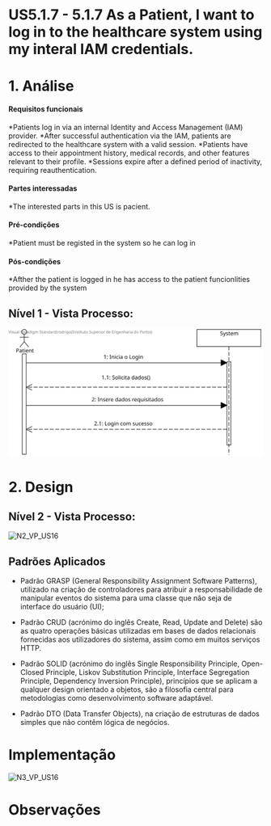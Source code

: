 # US5.1.7 - 5.1.7 As a Patient, I want to log in to the healthcare system using my interal IAM credentials.

# 1. Análise

#### Requisitos funcionais

*Patients log in via an internal Identity and Access Management (IAM) provider.
*After successful authentication via the IAM, patients are redirected to the healthcare system with a valid session.
*Patients have access to their appointment history, medical records, and other features relevant to their profile.
*Sessions expire after a defined period of inactivity, requiring reauthentication.
 

#### Partes interessadas

*The interested parts in this US is pacient.

#### Pré-condições

*Patient must be registed in the system so he can log in
 
#### Pós-condições

*Afther the patient is logged in he has access to the patient funcionlities provided by the system 

## Nível 1 - Vista Processo:
![N1_VP_US16](docs/Sprint_1/US_5.1.7/L1/L1view.svg)


# 2. Design

## Nível 2 - Vista Processo:
![N2_VP_US16](docs/Sprint1/US_5.1.7/L2/L2view.svg)

##  Padrões Aplicados

* Padrão GRASP (General Responsibility Assignment Software Patterns), utilizado na criação de controladores para atribuir a responsabilidade de manipular eventos do sistema para uma classe que não seja de interface do usuário (UI);

* Padrão CRUD (acrónimo do inglês Create, Read, Update and Delete) são as quatro operações básicas utilizadas em bases de dados relacionais fornecidas aos utilizadores do sistema, assim como em muitos serviços HTTP.

* Padrão SOLID (acrónimo do inglês Single Responsibility Principle, Open-Closed Principle, Liskov Substitution Principle, Interface Segregation Principle, Dependency Inversion Principle), princípios que se aplicam a qualquer design orientado a objetos, são a filosofia central para metodologias como desenvolvimento software adaptável.

* Padrão DTO (Data Transfer Objects), na criação de estruturas de dados simples que não contêm lógica de negócios.


# Implementação
![N3_VP_US16](docs/Sprint1/US_5.1.7/L3/L3view.svg)

# Observações